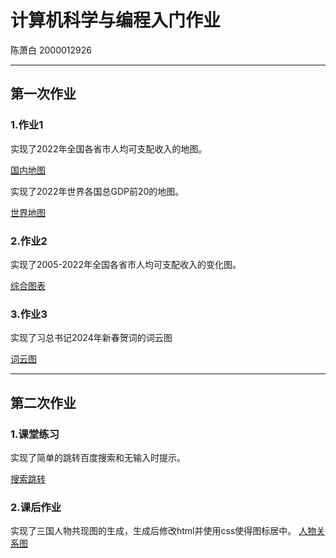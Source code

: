 # 计算机科学与编程入门作业
陈萧白 2000012926

---

## 第一次作业
### 1.作业1

实现了2022年全国各省市人均可支配收入的地图。

[国内地图](https://c-x-b.github.io/hw1/hw1-local.html)

实现了2022年世界各国总GDP前20的地图。

[世界地图](https://c-x-b.github.io/hw1/hw1-global.html)

### 2.作业2

实现了2005-2022年全国各省市人均可支配收入的变化图。

[综合图表](https://c-x-b.github.io/hw1/hw2.html)

### 3.作业3

实现了习总书记2024年新春贺词的词云图

[词云图](https://c-x-b.github.io/hw1/hw3.html)

---

## 第二次作业
### 1.课堂练习

实现了简单的跳转百度搜索和无输入时提示。

[搜索跳转](https://c-x-b.github.io/hw2/Practice.html)

### 2.课后作业

实现了三国人物共现图的生成，生成后修改html并使用css使得图标居中。
[人物关系图](https://c-x-b.github.io/hw2/Homework.html)
